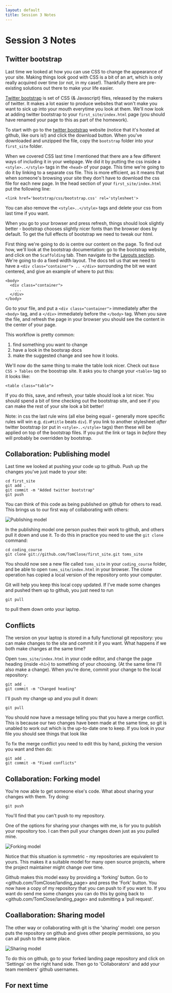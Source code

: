 ```yaml
---
layout: default
title: Session 3 Notes
---
```


# Session 3 Notes

## Twitter bootstrap

Last time we looked at how you can use CSS to change the appearance of your site. Making things look good with CSS is a bit of an art, which is only really acquired over time (or not, in my case!). Thankfully there are pre-existing solutions out there to make your life easier.

[Twitter bootstrap](http://twitter.github.com/bootstrap/) is set of CSS (& Javascript) files, released by the makers of twitter. It makes a lot easier to produce websites that won't make you want to sick up into your mouth everytime you look at them. We'll now look at adding twitter bootstrap to your `first_site/index.html` page (you should have renamed your page to this as part of the homework).

To start with go to the [twitter bootstrap](http://twitter.github.com/bootstrap) website (notice that it's hosted at github, like ours is!) and click the download button. When you've downloaded and unzipped the file, copy the `bootstrap` folder into your `first_site` folder.

When we covered CSS last time I mentioned that there are a few different ways of including it in your webpage. We did it by putting the css inside a `<style>..</style>` tags in the `<head>` of your page. This time we're going to do it by linking to a separate css file. This is more efficient, as it means that when someone's browsing your site they don't have to download the css file for each new page. In the head section of your `first_site/index.html` put the following line:

    <link href='bootstrap/css/bootstrap.css' rel='stylesheet'>

You can also remove the `<style>..</style>` tags and delete your css from last time if you want.

When you go to your browser and press refresh, things should look slightly better - bootstrap chooses slightly nicer fonts than the browser does by default. To get the full effects of bootstrap we need to tweak our html.

First thing we're going to do is centre our content on the page. To find out how, we'll look at the bootstrap documentation: go to the bootstrap website, and click on the `Scaffolding` tab. Then navigate to the [Layouts section](http://twitter.github.com/bootstrap/scaffolding.html#layouts). We're going to do a fixed width layout. The docs tell us that we need to have a `<div class="container"> .. </div>` surrounding the bit we want centered, and give an example of where to put this:

    <body>
      <div class="container">
        ...
      </div>
    </body>

Go to your file, and put a `<div class="container">` immediately after the `<body>` tag, and a `</div>` immediately before the `</body>` tag. When you save the file, and refresh the page in your browser you should see the content in the center of your page.

This workflow is pretty common:
1. find something you want to change
2. have a look in the bootsrap docs
3. make the suggested change and see how it looks.
    
We'll now do the same thing to make the table look nicer. Check out `Base CSS > Tables` on the boostrap site. It asks you to change your `<table>` tag so it looks like:

```
<table class="table">
```

If you do this, save, and refresh, your table should look a lot nicer. You should spend a bit of time checking out the bootstrap site, and see if you can make the rest of your site look a bit better!

Note: in css the last rule wins (all else being equal - generally more specific rules will win e.g. `div#title` beats `div`). If you link to another stylesheet _after_ twitter bootstrap (or put in `<style>..</style>` tags) then these will be applied on top of the bootstrap files. If you put the link or tags in _before_ they will probably be overridden by bootstrap.

## Collaboration: Publishing model

Last time we looked at pushing your code up to github. Push up the changes you've just made to your site:

    cd first_site
    git add .
    git commit -m "Added twitter bootstrap"
    git push

You can think of this code as being published on github for others to read. This brings us to our first way of collaborating with others:

![Publishing model](assets/publishing_model.jpg)

In the publishing model one person pushes their work to github, and others pull it down and use it. To do this in practice you need to use the `git clone` command:

    cd coding_course
    git clone git://github.com/TomClose/first_site.git toms_site

You should now see a new file called `toms_site` in your `coding_course` folder, and be able to open `toms_site/index.html` in your browser. The clone operation has copied a local version of the repository onto your computer.

Git will help you keep this local copy updated. If I've made some changes and pushed them up to github, you just need to run

    git pull

to pull them down onto your laptop.

## Conflicts

The version on your laptop is stored in a fully functional git repository: you can make changes to the site and commit it if you want. What happens if we both make changes at the same time?

Open `toms_site/index.html` in your code editor, and change the page heading (inside `<h1>`) to something of your choosing. (At the same time I'll also make a change). When you're done, commit your change to the local repository:

    git add .
    git commit -m "Changed heading"

I'll push my change up and you pull it down:

    git pull

You should now have a message telling you that you have a merge conflict. This is because our two changes have been made at the same time, so git is unabled to work out which is the up-to-date one to keep. If you look in your file you should see things that look like


To fix the merge conflict you need to edit this by hand, picking the version you want and then do:

    git add .
    git commit -m "Fixed conflicts"

## Collaboration: Forking model

You're now able to get someone else's code. What about sharing your changes with them. Try doing:

    git push

You'll find that you can't push to my repository.

One of the options for sharing your changes with me, is for you to publish your repository too. I can then pull your changes down just as you pulled mine.

![Forking model](assets/forking_model.jpg)

Notice that this situation is symmetric - my repositories are equivalent to yours. This makes it a suitable model for many open source projects, where the project maintainer might change over time.

Github makes this model easy by providing a 'forking' button. Go to <github.com/TomClose/landing_page> and press the 'Fork' button. You now have a copy of my repository that you can push to if you want to. If you want do send me some changes you can do this by going back to <github.com/TomClose/landing_page> and submitting a 'pull request'.

## Coallaboration: Sharing model

The other way or collaborating with git is the 'sharing' model: one person puts the repository on github and gives other people permissions, so you can all push to the same place.

![Sharing model](assets/sharing_model.jpg)

To do this on github, go to your forked landing page repository and click on 'Settings' on the right hand side. Then go to 'Collaborators' and add your team members' github usernames. 

<div class='new' markdown="1">

## For next time



</div>

